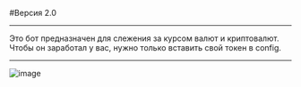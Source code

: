 #Версия 2.0
____
Это бот предназначен для слежения за курсом валют и криптовалют. 
Чтобы он заработал у вас, нужно только вставить свой токен в config.
____
![image](https://i.imgur.com/S4CBZEA.png)
